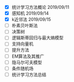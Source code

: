 - [x] 统计学习方法概论 2019/09/11
- [x] 感知机 2019/09/14
- [x] k近邻法  2019/09/15
- [ ] 朴素贝叶斯法
- [ ] 决策树
- [ ] 逻辑斯蒂回归与最大熵模型
- [ ] 支持向量机
- [ ] 提升方法
- [ ] EM算法及其推广
- [ ] 隐马尔可夫模型
- [ ] 条件随机场
- [ ] 统计学习方法总结